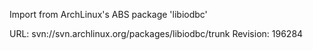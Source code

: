 Import from ArchLinux's ABS package 'libiodbc'

URL: svn://svn.archlinux.org/packages/libiodbc/trunk
Revision: 196284

